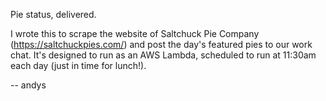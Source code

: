 Pie status, delivered.

I wrote this to scrape the website of Saltchuck Pie Company (https://saltchuckpies.com/) and post the day's featured pies to our work chat. It's designed to run as an AWS Lambda, scheduled to run at 11:30am each day (just in time for lunch!).

-- andys
